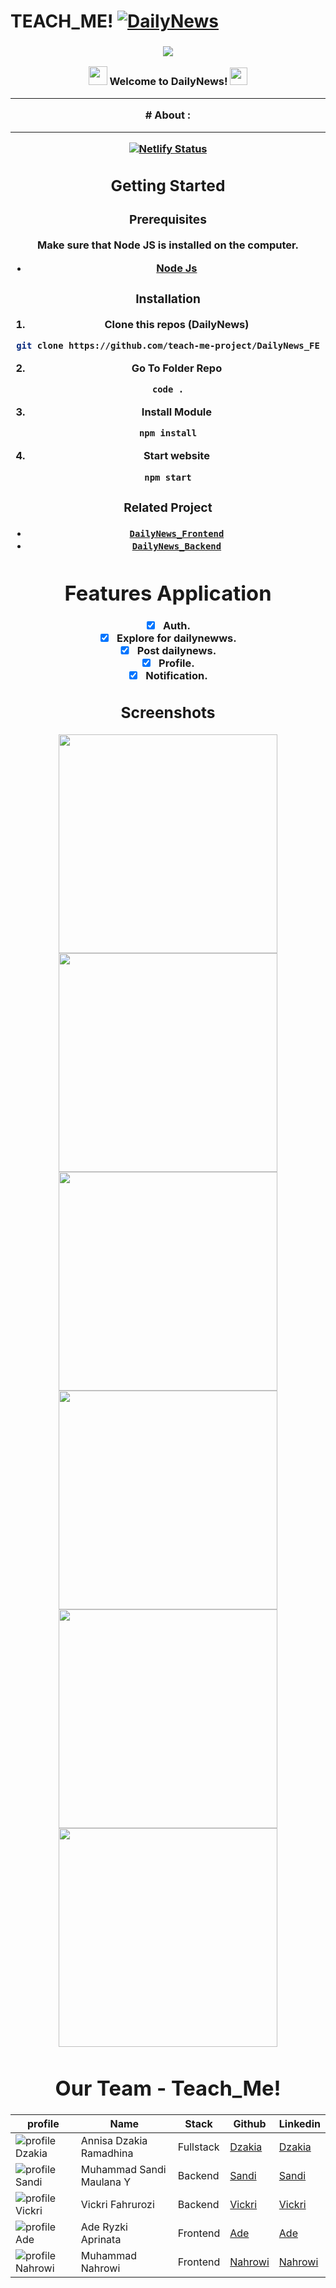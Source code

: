 # TEACH_ME!  [![DailyNews](https://awesome.re/badge-flat2.svg)](https://)
<h3 align="center">

![](https://capsule-render.vercel.app/api?type=waving&color=gradient&height=100&section=header)

<img src="https://camo.githubusercontent.com/5bbf8ca61ef5f92684489ace45ad6f45984fff87a621040c62b1fe31e3005ff9/687474703a2f2f692e696d6775722e636f6d2f436a34724d72532e676966" width="30">
  Welcome to DailyNews!
  <img src="https://media.giphy.com/media/hvRJCLFzcasrR4ia7z/giphy.gif" width="28">
  
---
<div align="center">
# About :
  
---
[![Netlify Status](https://api.netlify.com/api/v1/badges/29e58c63-9c4b-45a9-af9e-e827896feb5d/deploy-status)]()
## Getting Started
  
### Prerequisites
Make sure that Node JS is installed on the computer.
* [Node Js](https://nodejs.org/)
  
### Installation
  
1. Clone this repos (DailyNews)
```sh
git clone https://github.com/teach-me-project/DailyNews_FE
```
2. Go To Folder Repo
```sh
code .
```
3. Install Module
```sh
npm install
```
  
4. Start website
```sh
npm start
```
  
### Related Project
* [`DailyNews_Frontend`](https://github.com/teach-me-project/DailyNews_FE)
* [`DailyNews_Backend`](https://github.com/teach-me-project/DailyNews_BE)
  
# Features Application
- [x] Auth.
- [x] Explore for dailynewws.
- [x] Post dailynews.
- [x] Profile.
- [x] Notification.
## Screenshots
  
<div  align="center">
<img  width="350"  src="https://github.com/teach-me-project/DailyNews_FE/blob/main/src/components/images/3.%20signin.png">
<img  width="350"  src="https://github.com/teach-me-project/DailyNews_FE/blob/main/src/components/images/4.%20signup.png">

 <div  align="center">
<img  width="350"  src="https://github.com/teach-me-project/DailyNews_FE/blob/main/src/components/images/5.%20writeeee.png">
<img  width="350"  src="https://github.com/teach-me-project/DailyNews_FE/blob/main/src/components/images/1.%20ARTICLE.png">
   
  <div  align="center">
 <img  width="350"  src=" https://github.com/teach-me-project/DailyNews_FE/blob/main/src/components/images/2.%20category.png">
<img  width="350"  src="https://github.com/teach-me-project/DailyNews_FE/blob/main/src/components/images/06.homepage.png">
   

  
# Our Team - Teach_Me!
 | profile | Name | Stack | Github | Linkedin |
 | ------- | ---- | ------ | ------ | -------- |
 | ![profile Dzakia][img-Dzakia] | Annisa Dzakia Ramadhina | Fullstack | [Dzakia](https://github.com/dzakia-st3)|[Dzakia](https://www.linkedin.com/) 
 | ![profile Sandi][img-Sandi] | Muhammad Sandi Maulana Y| Backend| [Sandi](https://github.com/muhammadsandi12)|[Sandi](https://www.linkedin.com/) 
 | ![profile Vickri][img-Vickri] | Vickri Fahrurozi | Backend | [Vickri](https://github.com/VickriFahrurozi)|[Vickri](https://www.linkedin.com/in/vickri-fahrurozi-7ba7a9193/?trk=public_profile_samename-profile&originalSubdomain=id) 
 | ![profile Ade][img-Ade] | Ade Ryzki Aprinata | Frontend | [Ade](https://github.com/ade-ryzki)|[Ade](https://www.linkedin.com/in/aderyzki/)
 | ![profile Nahrowi][img-Nahrowi] | Muhammad Nahrowi | Frontend | [Nahrowi](https://github.com/m-nahrowi)|[Nahrowi](https://www.linkedin.com/)
  
 [img-Dzakia]: https://avatars.githubusercontent.com/u/105700671?v=4
[img-Sandi]: https://avatars.githubusercontent.com/u/69453646?v=4
[img-Vickri]: https://avatars.githubusercontent.com/u/40363306?v=4
[img-Ade]: https://avatars.githubusercontent.com/u/95088271?v=4
[img-Nahrowi]: https://avatars.githubusercontent.com/u/86625224?v=4
